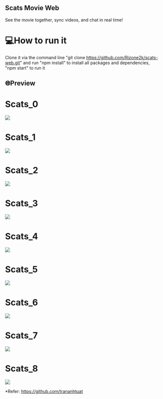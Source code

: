 ## Scats Movie Web
See the movie together, sync videos, and chat in real time!

# 💻How to run it
Clone it via the command line "git clone https://github.com/Rizone2k/scats-web.git" and run "npm install" to install all packages and dependencies, "npm start" to run it

## 🌐Preview
# Scats_0
![](https://drive.google.com/file/d/1ldwO5Gb_6izfkntqg4TNIrK4T9WpRiUA/view?usp=share_link)

# Scats_1
![](https://drive.google.com/file/d/1yUi444RKGcoPwhYnEzzHTB27JLUB4aTS/view?usp=share_link)

# Scats_2
![](https://drive.google.com/file/d/10g6F6oug6RJm7tu5Jz8LOJIrAmaMhP0k/view?usp=share_link)

# Scats_3
![](https://drive.google.com/file/d/1_v3Kv8SNkBw7IWqnQYzeTfebDujw5FL0/view?usp=share_link)

# Scats_4
![](https://drive.google.com/file/d/1RC5UAHuP8fMz7tAiJawtJLq-l2am0vpR/view?usp=share_link)

# Scats_5
![](https://drive.google.com/file/d/1oRpJvQNIpwE39i_Vb4cU9D4iEC5RALN5/view?usp=share_link)

# Scats_6
![](https://drive.google.com/file/d/1lDD5loKG3j1yEG5FB4fZ08bEsOuW7VwJ/view?usp=share_link)

# Scats_7
![](https://drive.google.com/file/d/1eSp7sJo9-4R2qvVsUVq-7H94Q282p382/view?usp=share_link)

# Scats_8
![](https://drive.google.com/file/d/19ZLRKMUfT3efEHGdym1cyUGPe9ADj31F/view?usp=share_link)

*Refer: https://github.com/trananhtuat
